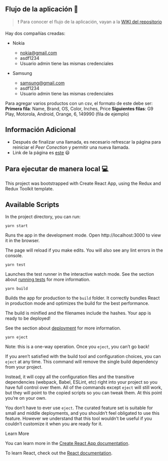 ## Flujo de la aplicación :eyes:

> ❗️ Para conocer el flujo de la aplicación, vayan a la [WIKI del repositorio](https://github.com/EABModel/frontend/wiki)

Hay dos compañías creadas:
- Nokia
  - nokia@gmail.com
  - asdf1234
  - Usuario admin tiene las mismas credenciales

- Samsung
  - samsung@gmail.com
  - asdf1234
  - Usuario admin tiene las mismas credenciales

Para agregar varios productos con un csv, el formato de este debe ser:
__Primera fila__: Name, Brand, OS, Color, Inches, Price
__Siguientes filas__: G9 Play, Motorola, Android, Orange, 6, 149990 (fila de ejemplo)

## Información Adicional
- Después de finalizar una llamada, es necesario refrescar la página para reiniciar el _Peer Conection_ y permitir una nueva llamada.
- Link de la página es [este](https://eabmodel.github.io/frontend) :smiley:


## Para ejecutar de manera local 💻

This project was bootstrapped with Create React App, using the Redux and Redux Toolkit template.

## Available Scripts

In the project directory, you can run:

`yarn start`

Runs the app in the development mode.
Open http://localhost:3000 to view it in the browser.

The page will reload if you make edits.
You will also see any lint errors in the console.

`yarn test`

Launches the test runner in the interactive watch mode.
See the section about [running tests](https://create-react-app.dev/docs/running-tests/) for more information.

`yarn build`

Builds the app for production to the `build` folder.
It correctly bundles React in production mode and optimizes the build for the best performance.

The build is minified and the filenames include the hashes.
Your app is ready to be deployed!

See the section about [deployment](https://create-react-app.dev/docs/deployment/) for more information.

`yarn eject`

Note: this is a one-way operation. Once you `eject`, you can’t go back!

If you aren’t satisfied with the build tool and configuration choices, you can `eject` at any time. This command will remove the single build dependency from your project.

Instead, it will copy all the configuration files and the transitive dependencies (webpack, Babel, ESLint, etc) right into your project so you have full control over them. All of the commands except `eject` will still work, but they will point to the copied scripts so you can tweak them. At this point you’re on your own.

You don’t have to ever use `eject`. The curated feature set is suitable for small and middle deployments, and you shouldn’t feel obligated to use this feature. However we understand that this tool wouldn’t be useful if you couldn’t customize it when you are ready for it.

Learn More

You can learn more in the [Create React App documentation](https://create-react-app.dev/docs/getting-started/).

To learn React, check out the [React documentation](https://reactjs.org).
